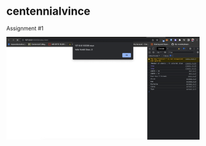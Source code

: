 # centennialvince
Assignment #1

![working_screenshot](https://raw.githubusercontent.com/BinsGuns/centennialvince/main/working_screenshot.png?raw=true)
